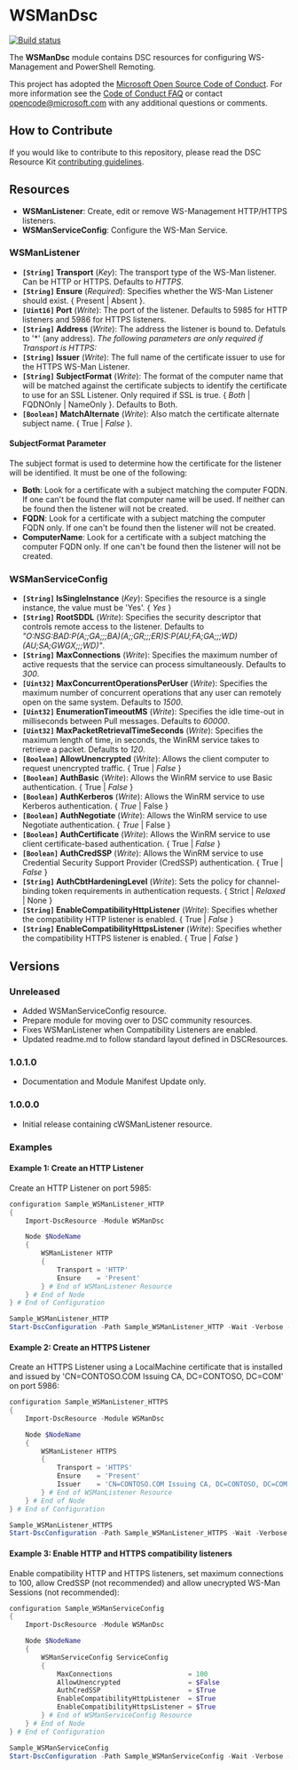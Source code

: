 # WSManDsc

[![Build status](https://ci.appveyor.com/api/projects/status/lppuhbyqkwoect24/branch/master?svg=true)](https://ci.appveyor.com/project/PlagueHO/wsmandsc/branch/master)

The **WSManDsc** module contains DSC resources for configuring WS-Management and PowerShell Remoting.

This project has adopted the [Microsoft Open Source Code of Conduct](https://opensource.microsoft.com/codeofconduct/).
For more information see the [Code of Conduct FAQ](https://opensource.microsoft.com/codeofconduct/faq/) or contact [opencode@microsoft.com](mailto:opencode@microsoft.com) with any additional questions or comments.

## How to Contribute

If you would like to contribute to this repository, please read the DSC Resource Kit [contributing guidelines](https://github.com/PowerShell/DscResource.Kit/blob/master/CONTRIBUTING.md).

## Resources

- **WSManListener**: Create, edit or remove WS-Management HTTP/HTTPS listeners.
- **WSManServiceConfig**: Configure the WS-Man Service.

### WSManListener

- **`[String]` Transport**  (_Key_): The transport type of the WS-Man listener. Can be HTTP or HTTPS. Defaults to _HTTPS_.
- **`[String]` Ensure** (_Required_): Specifies whether the WS-Man Listener should exist. { Present | Absent }.
- **`[Uint16]` Port**  (_Write_): The port of the listener. Defaults to 5985 for HTTP listeners and 5986 for HTTPS listeners.
- **`[String]` Address** (_Write_): The address the listener is bound to. Defatuls to '*' (any address).
  *The following parameters are only required if Transport is HTTPS:*
- **`[String]` Issuer** (_Write_): The full name of the certificate issuer to use for the HTTPS WS-Man Listener.
- **`[String]` SubjectFormat** (_Write_): The format of the computer name that will be matched against the certificate subjects to identify the certificate to use for an SSL Listener. Only required if SSL is true. { _Both_ | FQDNOnly | NameOnly }. Defaults to Both.
- **`[Boolean]` MatchAlternate** (_Write_): Also match the certificate alternate subject name. { True | _False_ }.

#### SubjectFormat Parameter

The subject format is used to determine how the certificate for the listener will be identified.
It must be one of the following:

- **Both**: Look for a certificate with a subject matching the computer FQDN. If one can't be found the flat computer name will be used. If neither can be found then the listener will not be created.
- **FQDN**: Look for a certificate with a subject matching the computer FQDN only. If one can't be found then the listener will not be created.
- **ComputerName**: Look for a certificate with a subject matching the computer FQDN only. If one can't be found then the listener will not be created.

### WSManServiceConfig

- **`[String]` IsSingleInstance** (_Key_): Specifies the resource is a single instance, the value must be 'Yes'. { _Yes_ }
- **`[String]` RootSDDL** (_Write_): Specifies the security descriptor that controls remote access to the listener. Defaults to _"O:NSG:BAD:P(A;;GA;;;BA)(A;;GR;;;ER)S:P(AU;FA;GA;;;WD)(AU;SA;GWGX;;;WD)"_.
- **`[String]` MaxConnections** (_Write_): Specifies the maximum number of active requests that the service can process simultaneously. Defaults to _300_.
- **`[Uint32]` MaxConcurrentOperationsPerUser** (_Write_): Specifies the maximum number of concurrent operations that any user can remotely open on the same system. Defaults to _1500_.
- **`[Uint32]` EnumerationTimeoutMS** (_Write_): Specifies the idle time-out in milliseconds between Pull messages. Defaults to _60000_.
- **`[Uint32]` MaxPacketRetrievalTimeSeconds** (_Write_): Specifies the maximum length of time, in seconds, the WinRM service takes to retrieve a packet. Defaults to _120_.
- **`[Boolean]` AllowUnencrypted** (_Write_): Allows the client computer to request unencrypted traffic. { True | _False_ }
- **`[Boolean]` AuthBasic** (_Write_): Allows the WinRM service to use Basic authentication. { True | _False_ }
- **`[Boolean]` AuthKerberos** (_Write_): Allows the WinRM service to use Kerberos authentication. { _True_ | False }
- **`[Boolean]` AuthNegotiate** (_Write_): Allows the WinRM service to use Negotiate authentication. { _True_ | False }
- **`[Boolean]` AuthCertificate** (_Write_): Allows the WinRM service to use client certificate-based authentication. { True | _False_ }
- **`[Boolean]` AuthCredSSP** (_Write_): Allows the WinRM service to use Credential Security Support Provider (CredSSP) authentication. { True | _False_ }
- **`[String]` AuthCbtHardeningLevel** (_Write_): Sets the policy for channel-binding token requirements in authentication requests. { Strict | _Relaxed_ | None }
- **`[String]` EnableCompatibilityHttpListener** (_Write_): Specifies whether the compatibility HTTP listener is enabled. { True | _False_ }
- **`[String]` EnableCompatibilityHttpsListener** (_Write_): Specifies whether the compatibility HTTPS listener is enabled. { True | _False_ }

## Versions

### Unreleased

- Added WSManServiceConfig resource.
- Prepare module for moving over to DSC community resources.
- Fixes WSManListener when Compatibility Listeners are enabled.
- Updated readme.md to follow standard layout defined in DSCResources.

### 1.0.1.0

- Documentation and Module Manifest Update only.

### 1.0.0.0

- Initial release containing cWSManListener resource.

### Examples

#### Example 1: Create an HTTP Listener

Create an HTTP Listener on port 5985:

```powershell
configuration Sample_WSManListener_HTTP
{
    Import-DscResource -Module WSManDsc

    Node $NodeName
    {
        WSManListener HTTP
        {
            Transport = 'HTTP'
            Ensure    = 'Present'
        } # End of WSManListener Resource
    } # End of Node
} # End of Configuration

Sample_WSManListener_HTTP
Start-DscConfiguration -Path Sample_WSManListener_HTTP -Wait -Verbose -Force
```

#### Example 2: Create an HTTPS Listener

Create an HTTPS Listener using a LocalMachine certificate that is installed and issued by 'CN=CONTOSO.COM Issuing CA, DC=CONTOSO, DC=COM' on port 5986:

```powershell
configuration Sample_WSManListener_HTTPS
{
    Import-DscResource -Module WSManDsc

    Node $NodeName
    {
        WSManListener HTTPS
        {
            Transport = 'HTTPS'
            Ensure    = 'Present'
            Issuer    = 'CN=CONTOSO.COM Issuing CA, DC=CONTOSO, DC=COM'
        } # End of WSManListener Resource
    } # End of Node
} # End of Configuration

Sample_WSManListener_HTTPS
Start-DscConfiguration -Path Sample_WSManListener_HTTPS -Wait -Verbose -Force
```

#### Example 3: Enable HTTP and HTTPS compatibility listeners

Enable compatibility HTTP and HTTPS listeners, set maximum connections to 100, allow CredSSP (not recommended) and allow unecrypted WS-Man Sessions (not recommended):

```powershell
configuration Sample_WSManServiceConfig
{
    Import-DscResource -Module WSManDsc

    Node $NodeName
    {
        WSManServiceConfig ServiceConfig
        {
            MaxConnections                   = 100
            AllowUnencrypted                 = $False
            AuthCredSSP                      = $True
            EnableCompatibilityHttpListener  = $True
            EnableCompatibilityHttpsListener = $True
        } # End of WSManServiceConfig Resource
    } # End of Node
} # End of Configuration

Sample_WSManServiceConfig
Start-DscConfiguration -Path Sample_WSManServiceConfig -Wait -Verbose -Force
```
